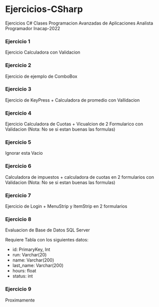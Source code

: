 # Ejercicios-CSharp
Ejercicios C# Clases Programacion Avanzadas de Aplicaciones Analista Programador Inacap-2022

### Ejercicio 1
Ejercicio Calculadora con Validacion

### Ejercicio 2
Ejercicio de ejemplo de ComboBox

### Ejercicio 3
Ejercicio de KeyPress + Calculadora de promedio con Vallidacion

### Ejercicio 4
Ejercicio Calculadora de Cuotas + Vicualcion de 2 Formularico con Validacion (Nota: No se si estan buenas las formulas)

### Ejercicio 5
Ignorar esta Vacio

### Ejercicio 6
Calculadora de impuestos + calculadora de cuotas en 2 formularios con Validacion (Nota: No se si estan buenas las formulas)

### Ejercicio 7
Ejercicio de Login + MenuStrip y ItemStrip en 2 formularios

### Ejercicio 8
Evaluacion de Base de Datos SQL Server

Requiere Tabla con los siguientes datos:

- id: PrimaryKey, Int
- run: Varchar(20)
- name: Varchar(200)
- last_name: Varchar(200)
- hours: float
- status: int

### Ejercicio 9
Proximamente
